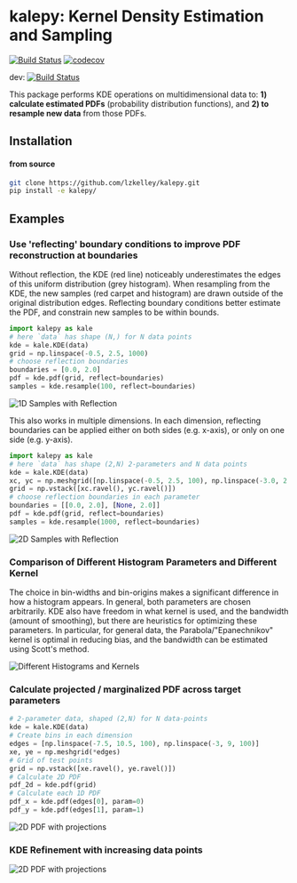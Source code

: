 # kalepy: Kernel Density Estimation and Sampling

[![Build Status](https://travis-ci.org/lzkelley/kalepy.svg?branch=master)](https://travis-ci.org/lzkelley/kalepy)
[![codecov](https://codecov.io/gh/lzkelley/kalepy/branch/master/graph/badge.svg)](https://codecov.io/gh/lzkelley/kalepy)

dev: [![Build Status](https://travis-ci.org/lzkelley/kalepy.svg?branch=dev)](https://travis-ci.org/lzkelley/kalepy)

This package performs KDE operations on multidimensional data to: **1) calculate estimated PDFs** (probability distribution functions), and **2) to resample new data** from those PDFs.

## Installation

#### from source

```bash
git clone https://github.com/lzkelley/kalepy.git
pip install -e kalepy/
```


## Examples

### Use 'reflecting' boundary conditions to improve PDF reconstruction at boundaries

Without reflection, the KDE (red line) noticeably underestimates the edges of this uniform distribution (grey histogram).  When resampling from the KDE, the new samples (red carpet and histogram) are drawn outside of the original distribution edges.  Reflecting boundary conditions better estimate the PDF, and constrain new samples to be within bounds.

```python
import kalepy as kale
# here `data` has shape (N,) for N data points
kde = kale.KDE(data)
grid = np.linspace(-0.5, 2.5, 1000)
# choose reflection boundaries
boundaries = [0.0, 2.0]
pdf = kde.pdf(grid, reflect=boundaries)
samples = kde.resample(100, reflect=boundaries)
```



![1D Samples with Reflection](https://raw.githubusercontent.com/lzkelley/kalepy/master/docs/media/kde_1d_reflect.png)

This also works in multiple dimensions.  In each dimension, reflecting boundaries can be applied either on both sides (e.g. x-axis), or only on one side (e.g. y-axis).

```python
import kalepy as kale
# here `data` has shape (2,N) 2-parameters and N data points
kde = kale.KDE(data)
xc, yc = np.meshgrid([np.linspace(-0.5, 2.5, 100), np.linspace(-3.0, 2.5, 200)])
grid = np.vstack([xc.ravel(), yc.ravel()])
# choose reflection boundaries in each parameter
boundaries = [[0.0, 2.0], [None, 2.0]]
pdf = kde.pdf(grid, reflect=boundaries)
samples = kde.resample(1000, reflect=boundaries)
```

![2D Samples with Reflection](https://raw.githubusercontent.com/lzkelley/kalepy/master/docs/media/kde_2d_reflect.png)



### Comparison of Different Histogram Parameters and Different Kernel

The choice in bin-widths and bin-origins makes a significant difference in how a histogram appears.  In general, both parameters are chosen arbitrarily.  KDE also have freedom in what kernel is used, and the bandwidth (amount of smoothing), but there are heuristics for optimizing these parameters.  In particular, for general data, the Parabola/"Epanechnikov" kernel is optimal in reducing bias, and the bandwidth can be estimated using Scott's method.

![Different Histograms and Kernels](https://raw.githubusercontent.com/lzkelley/kalepy/master/docs/media/kde_motivation.png)



### Calculate projected / marginalized PDF across target parameters

```python
# 2-parameter data, shaped (2,N) for N data-points
kde = kale.KDE(data)
# Create bins in each dimension
edges = [np.linspace(-7.5, 10.5, 100), np.linspace(-3, 9, 100)]
xe, ye = np.meshgrid(*edges)
# Grid of test points
grid = np.vstack([xe.ravel(), ye.ravel()])
# Calculate 2D PDF
pdf_2d = kde.pdf(grid)
# Calculate each 1D PDF
pdf_x = kde.pdf(edges[0], param=0)
pdf_y = kde.pdf(edges[1], param=1)
```

![2D PDF with projections](https://raw.githubusercontent.com/lzkelley/kalepy/master/docs/media/2d_pdf_projection.png)



### KDE Refinement with increasing data points

![2D PDF with projections](https://raw.githubusercontent.com/lzkelley/kalepy/master/docs/media/movie.gif)
